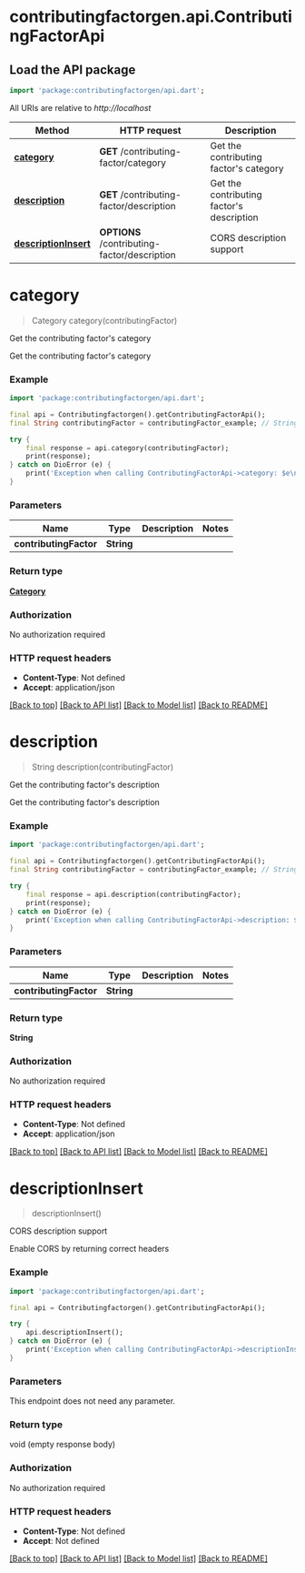 # contributingfactorgen.api.ContributingFactorApi

## Load the API package
```dart
import 'package:contributingfactorgen/api.dart';
```

All URIs are relative to *http://localhost*

Method | HTTP request | Description
------------- | ------------- | -------------
[**category**](ContributingFactorApi.md#category) | **GET** /contributing-factor/category | Get the contributing factor&#39;s category
[**description**](ContributingFactorApi.md#description) | **GET** /contributing-factor/description | Get the contributing factor&#39;s description
[**descriptionInsert**](ContributingFactorApi.md#descriptioninsert) | **OPTIONS** /contributing-factor/description | CORS description support


# **category**
> Category category(contributingFactor)

Get the contributing factor's category

Get the contributing factor's category 

### Example
```dart
import 'package:contributingfactorgen/api.dart';

final api = Contributingfactorgen().getContributingFactorApi();
final String contributingFactor = contributingFactor_example; // String | 

try {
    final response = api.category(contributingFactor);
    print(response);
} catch on DioError (e) {
    print('Exception when calling ContributingFactorApi->category: $e\n');
}
```

### Parameters

Name | Type | Description  | Notes
------------- | ------------- | ------------- | -------------
 **contributingFactor** | **String**|  | 

### Return type

[**Category**](Category.md)

### Authorization

No authorization required

### HTTP request headers

 - **Content-Type**: Not defined
 - **Accept**: application/json

[[Back to top]](#) [[Back to API list]](../README.md#documentation-for-api-endpoints) [[Back to Model list]](../README.md#documentation-for-models) [[Back to README]](../README.md)

# **description**
> String description(contributingFactor)

Get the contributing factor's description

Get the contributing factor's description 

### Example
```dart
import 'package:contributingfactorgen/api.dart';

final api = Contributingfactorgen().getContributingFactorApi();
final String contributingFactor = contributingFactor_example; // String | 

try {
    final response = api.description(contributingFactor);
    print(response);
} catch on DioError (e) {
    print('Exception when calling ContributingFactorApi->description: $e\n');
}
```

### Parameters

Name | Type | Description  | Notes
------------- | ------------- | ------------- | -------------
 **contributingFactor** | **String**|  | 

### Return type

**String**

### Authorization

No authorization required

### HTTP request headers

 - **Content-Type**: Not defined
 - **Accept**: application/json

[[Back to top]](#) [[Back to API list]](../README.md#documentation-for-api-endpoints) [[Back to Model list]](../README.md#documentation-for-models) [[Back to README]](../README.md)

# **descriptionInsert**
> descriptionInsert()

CORS description support

Enable CORS by returning correct headers 

### Example
```dart
import 'package:contributingfactorgen/api.dart';

final api = Contributingfactorgen().getContributingFactorApi();

try {
    api.descriptionInsert();
} catch on DioError (e) {
    print('Exception when calling ContributingFactorApi->descriptionInsert: $e\n');
}
```

### Parameters
This endpoint does not need any parameter.

### Return type

void (empty response body)

### Authorization

No authorization required

### HTTP request headers

 - **Content-Type**: Not defined
 - **Accept**: Not defined

[[Back to top]](#) [[Back to API list]](../README.md#documentation-for-api-endpoints) [[Back to Model list]](../README.md#documentation-for-models) [[Back to README]](../README.md)


